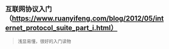 ## 互联网协议入门（https://www.ruanyifeng.com/blog/2012/05/internet_protocol_suite_part_i.html）

> 浅显易懂，很好的入门读物